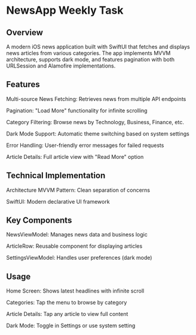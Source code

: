 # NewsApp Weekly Task

## Overview
A modern iOS news application built with SwiftUI that fetches and displays news articles from various categories. The app implements MVVM architecture, supports dark mode, and features pagination with both URLSession and Alamofire implementations.

## Features
Multi-source News Fetching: Retrieves news from multiple API endpoints

Pagination: "Load More" functionality for infinite scrolling

Category Filtering: Browse news by Technology, Business, Finance, etc.

Dark Mode Support: Automatic theme switching based on system settings

Error Handling: User-friendly error messages for failed requests

Article Details: Full article view with "Read More" option

## Technical Implementation
Architecture
MVVM Pattern: Clean separation of concerns

SwiftUI: Modern declarative UI framework

## Key Components
NewsViewModel: Manages news data and business logic

ArticleRow: Reusable component for displaying articles

SettingsViewModel: Handles user preferences (dark mode)

## Usage
Home Screen: Shows latest headlines with infinite scroll

Categories: Tap the menu to browse by category

Article Details: Tap any article to view full content

Dark Mode: Toggle in Settings or use system setting
